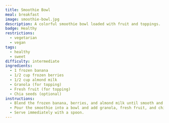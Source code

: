 ```yaml
---
title: Smoothie Bowl
meal: breakfast
image: smoothie-bowl.jpg
description: A colorful smoothie bowl loaded with fruit and toppings.
badge: Healthy
restrictions:
  - vegetarian
  - vegan
tags:
  - healthy
  - sweet
difficulty: intermediate
ingredients:
  - 1 frozen banana
  - 1/2 cup frozen berries
  - 1/2 cup almond milk
  - Granola (for topping)
  - Fresh fruit (for topping)
  - Chia seeds (optional)
instructions:
  - Blend the frozen banana, berries, and almond milk until smooth and thick.
  - Pour the smoothie into a bowl and add granola, fresh fruit, and chia seeds on top.
  - Serve immediately with a spoon.
---
```

